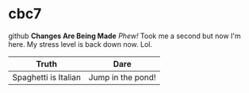# cbc7
github
**Changes Are Being Made**
*Phew!* Took me a second but now I'm here. My stress level is back down now. Lol.

**Truth** | **Dare**
--------- | --------
Spaghetti is Italian | Jump in the pond!